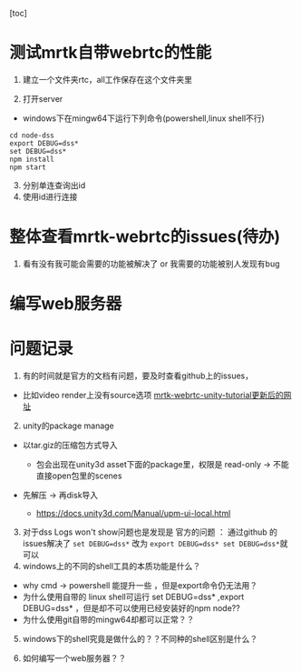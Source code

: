 [toc]


# 测试mrtk自带webrtc的性能

1. 建立一个文件夹rtc，all工作保存在这个文件夹里


2. 打开server
- windows下在mingw64下运行下列命令(powershell,linux shell不行)
```
cd node-dss
export DEBUG=dss*
set DEBUG=dss*
npm install
npm start
```
3. 分别单连查询出id
4. 使用id进行连接






# 整体查看mrtk-webrtc的issues(待办)
1. 看有没有我可能会需要的功能被解决了 or 我需要的功能被别人发现有bug


# 编写web服务器

# 问题记录
1. 有的时间就是官方的文档有问题，要及时查看github上的issues，
- 比如video render上没有source选项
[mrtk-webrtc-unity-tutorial更新后的网址](https://microsoft.github.io/MixedReality-WebRTC/manual/unity/unity-mediaplayer.html)

2. unity的package manage
- 以tar.giz的压缩包方式导入
	- 包会出现在unity3d asset下面的package里，权限是 read-only -> 不能直接open包里的scenes

- 先解压 -> 再disk导入
	- https://docs.unity3d.com/Manual/upm-ui-local.html

3. 对于dss Logs won't show问题也是发现是 官方的问题 ： 通过github 的 issues解决了
```set DEBUG=dss*``` 改为 ```export DEBUG=dss* set DEBUG=dss*```就可以
4. windows上的不同的shell工具的本质功能是什么？
- why  cmd  -> powershell 能提升一些 ，但是export命令仍无法用？
- 为什么使用自带的 linux shell可运行 set DEBUG=dss* ,export DEBUG=dss* ，但是却不可以使用已经安装好的npm node??
- 为什么使用git自带的mingw64却都可以正常？？
5. windows下的shell究竟是做什么的？？不同种的shell区别是什么？


6. 如何编写一个web服务器？？